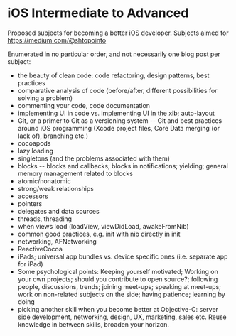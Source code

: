 iOS Intermediate to Advanced
============================

Proposed subjects for becoming a better iOS developer. Subjects aimed for https://medium.com/@shtopointo

Enumerated in no particular order, and not necessarily one blog post per subject:

- the beauty of clean code: code refactoring, design patterns, best practices
- comparative analysis of code (before/after, different possibilities for solving a problem)
- commenting your code, code documentation
- implementing UI in code vs. implementing UI in the xib; auto-layout
- Git, or a primer to Git as a versioning system -- Git and best practices around iOS programming (Xcode project files, Core Data merging (or lack of), branching etc.)
- cocoapods
- lazy loading
- singletons (and the problems associated with them)
- blocks -- blocks and callbacks; blocks in notifications; yielding; general memory management related to blocks
- atomic/nonatomic
- strong/weak relationships
- accessors
- pointers
- delegates and data sources
- threads, threading
- when views load (loadView, viewDidLoad, awakeFromNib)
- common good practices, e.g. init with nib directly in init
- networking, AFNetworking
- ReactiveCocoa
- iPads; universal app bundles vs. device specific ones (i.e. separate app for iPad)
- Some psychological points: Keeping yourself motivated; Working on your own projects; should you contribute to open source?; following people, discussions, trends; joining meet-ups; speaking at meet-ups; work on non-related subjects on the side; having patience; learning by doing
- picking another skill when you become better at Objective-C: server side development, networking, design, UX, marketing, sales etc. Reuse knowledge in between skills, broaden your horizon.
